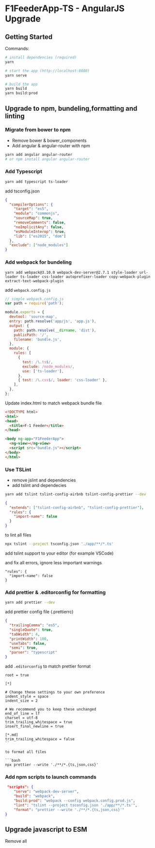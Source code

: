 # F1FeederApp-TS - AngularJS Upgrade

## Getting Started

Commands:

```bash
# install dependencies (required)
yarn

# start the app (http://localhost:8080)
yarn serve

# build the app
yarn build
yarn build:prod
```

## Upgrade to npm, bundeling,formatting and linting

### Migrate from bower to npm

* Remove bower & bower_components
* Add angular & angular-router with npm

```bash
yarn add angular angular-router
# or npm install angular angular-router
```

### Add Typescript

```bash
yarn add typescript ts-loader
```

add tsconfig.json

```json
{
  "compilerOptions": {
    "target": "es5",
    "module": "commonjs",
    "sourceMap": true,
    "removeComments": false,
    "noImplicitAny": false,
    "esModuleInterop": true,
    "lib": ["es2015", "dom"]
  },
  "exclude": ["node_modules"]
}
```

### Add webpack for bundeling

```
yarn add webpack@3.10.0 webpack-dev-server@2.7.1 style-loader url-loader ts-loader css-loader autoprefixer-loader copy-webpack-plugin extract-text-webpack-plugin
```

add `webpack.config.js`

```js
// simple webpack.config.js
var path = require('path');

module.exports = {
  devtool: 'source-map',
  entry: path.resolve('app/js', 'app.js'),
  output: {
    path: path.resolve(__dirname, 'dist'),
    publicPath: '/',
    filename: 'bundle.js',
  },
  module: {
    rules: [
      {
        test: /\.ts$/,
        exclude: /node_modules/,
        use: ['ts-loader'],
      },
      { test: /\.css$/, loader: 'css-loader' },
    ],
  },
};
```

Update index.html to match webpack bundle file

```html
<!DOCTYPE html>
<html>
<head>
  <title>F-1 Feeder</title>
</head>

<body ng-app="F1FeederApp">
  <ng-view></ng-view>
  <script src="bundle.js"></script>
</body>
</html>
```

### Use TSLint

* remove jslint and dependencies
* add tslint and dependecies

```bash
yarn add tslint tslint-config-airbnb tslint-config-prettier --dev
```

```json
{
  "extends": ["tslint-config-airbnb", "tslint-config-prettier"],
  "rules": {
    "import-name": false
  }
}
```

to lint all files

```bash
npx tslint --project tsconfig.json './app/**/*.ts'
```

add tslint support to your editor (for example VSCode)

and fix all errors, ignore less important warnings

```
"rules": {
  "import-name": false
}
```

### Add prettier & .editorconfig for formatting

```bash
yarn add prettier --dev
```

add prettier config file (.prettierrc)

```json
{
  "trailingComma": "es5",
  "singleQuote": true,
  "tabWidth": 4,
  "printWidth": 100,
  "useTabs": false,
  "semi": true,
  "parser": "typescript"
}
```

add `.editorconfig` to match prettier format

````
root = true

[*]

# Change these settings to your own preference
indent_style = space
indent_size = 2

# We recommend you to keep these unchanged
end_of_line = lf
charset = utf-8
trim_trailing_whitespace = true
insert_final_newline = true

[*.md]
trim_trailing_whitespace = false
``

to format all files

```bash
npx prettier --write './**/*.{ts,json,css}'
````

### Add npm scripts to launch commands

```json
 "scripts": {
    "serve": "webpack-dev-server",
    "build": "webpack",
    "build:prod": "webpack --config webpack.config.prod.js",
    "lint": "tslint --project tsconfig.json './app/**/*.ts'",
    "format": "prettier --write './**/*.{ts,json,css}'"
}
```

## Upgrade javascript to ESM

Remove all <script> tags from the index.html

Remove all IFFE and 'use strict' (ESM modules will handle this)

Refactor all JS files

## Split app.js and app.module.js

```js
// app.module.js
import angular from 'angular';
import commonModule from './common';
import featuresModule from './features';

// combine all modules to create app module
export default angular.module('app', [commonModule, featuresModule]);
```

```js
import 'angular';
import appModule from './app.module';

// configs
appModule.config(function($locationProvider) {
    $locationProvider.html5Mode(true);
});

// runs
appModule.run(...)

// constant
appModule.constant('appVersion', VERSION);
appModule.constant('appEnv', ENV);
```

## Split module and services/controllers/filters/...

./controllers/index.js

```js
import angular from 'angular';
import userController from './userController';
import customerController from './customerController';

const module = angular
  .module('My.controllers', [])
  .controller('userController', userController)
  .controller('customerController', customerController);

export default module.name;
```

./controllers/userController.js

```js
userController.$inject[('$scope', '$routeParams', 'userService')];
export default function userController($scope, $routeParams, userService) {
  // implementation
}
```

## Write your services/controllers as classes

```js
export class UserController {
  static $inject = ['$scope', '$routeParams', 'apiService'];
  constructor(private $scope, private $routeParams, private apiService) {
    console.log('ctrl');
  }

  doThis() {
    this.$scope.name = 'hello'
  }

}
```

## Use ControllerAs syntax

```js
export class UserController {
  name: string;

  static $inject = ['$routeParams', 'apiService'];
  constructor(private $routeParams, private apiService) {
    console.log('ctrl');
  }

  doThis() {
    this.name = 'hello'
  }
}
```

```js
.when('/user/:id', {
  template: require('./controllers/user.html'),
  controller: 'userController',
  controllerAs: 'ctrl',
})
```
